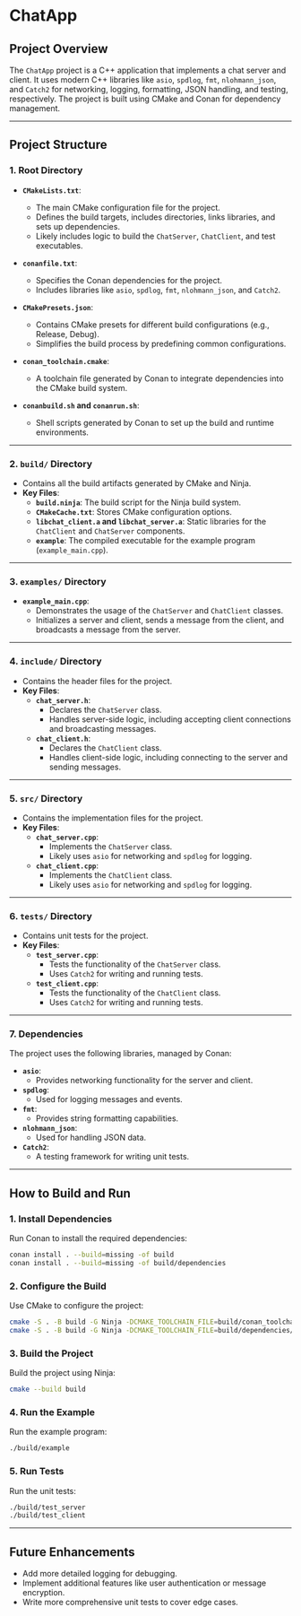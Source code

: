 # ChatApp

## Project Overview
The `ChatApp` project is a C++ application that implements a chat server and client. It uses modern C++ libraries like `asio`, `spdlog`, `fmt`, `nlohmann_json`, and `Catch2` for networking, logging, formatting, JSON handling, and testing, respectively. The project is built using CMake and Conan for dependency management.

---

## Project Structure

### **1. Root Directory**
- **`CMakeLists.txt`**: 
  - The main CMake configuration file for the project.
  - Defines the build targets, includes directories, links libraries, and sets up dependencies.
  - Likely includes logic to build the `ChatServer`, `ChatClient`, and test executables.

- **`conanfile.txt`**:
  - Specifies the Conan dependencies for the project.
  - Includes libraries like `asio`, `spdlog`, `fmt`, `nlohmann_json`, and `Catch2`.

- **`CMakePresets.json`**:
  - Contains CMake presets for different build configurations (e.g., Release, Debug).
  - Simplifies the build process by predefining common configurations.

- **`conan_toolchain.cmake`**:
  - A toolchain file generated by Conan to integrate dependencies into the CMake build system.

- **`conanbuild.sh` and `conanrun.sh`**:
  - Shell scripts generated by Conan to set up the build and runtime environments.

---

### **2. `build/` Directory**
- Contains all the build artifacts generated by CMake and Ninja.
- **Key Files**:
  - **`build.ninja`**: The build script for the Ninja build system.
  - **`CMakeCache.txt`**: Stores CMake configuration options.
  - **`libchat_client.a` and `libchat_server.a`**: Static libraries for the `ChatClient` and `ChatServer` components.
  - **`example`**: The compiled executable for the example program (`example_main.cpp`).

---

### **3. `examples/` Directory**
- **`example_main.cpp`**:
  - Demonstrates the usage of the `ChatServer` and `ChatClient` classes.
  - Initializes a server and client, sends a message from the client, and broadcasts a message from the server.

---

### **4. `include/` Directory**
- Contains the header files for the project.
- **Key Files**:
  - **`chat_server.h`**:
    - Declares the `ChatServer` class.
    - Handles server-side logic, including accepting client connections and broadcasting messages.
  - **`chat_client.h`**:
    - Declares the `ChatClient` class.
    - Handles client-side logic, including connecting to the server and sending messages.

---

### **5. `src/` Directory**
- Contains the implementation files for the project.
- **Key Files**:
  - **`chat_server.cpp`**:
    - Implements the `ChatServer` class.
    - Likely uses `asio` for networking and `spdlog` for logging.
  - **`chat_client.cpp`**:
    - Implements the `ChatClient` class.
    - Likely uses `asio` for networking and `spdlog` for logging.

---

### **6. `tests/` Directory**
- Contains unit tests for the project.
- **Key Files**:
  - **`test_server.cpp`**:
    - Tests the functionality of the `ChatServer` class.
    - Uses `Catch2` for writing and running tests.
  - **`test_client.cpp`**:
    - Tests the functionality of the `ChatClient` class.
    - Uses `Catch2` for writing and running tests.

---

### **7. Dependencies**
The project uses the following libraries, managed by Conan:
- **`asio`**:
  - Provides networking functionality for the server and client.
- **`spdlog`**:
  - Used for logging messages and events.
- **`fmt`**:
  - Provides string formatting capabilities.
- **`nlohmann_json`**:
  - Used for handling JSON data.
- **`Catch2`**:
  - A testing framework for writing unit tests.

---

## How to Build and Run

### **1. Install Dependencies**
Run Conan to install the required dependencies:
```bash
conan install . --build=missing -of build
conan install . --build=missing -of build/dependencies
```

### **2. Configure the Build**
Use CMake to configure the project:
```bash
cmake -S . -B build -G Ninja -DCMAKE_TOOLCHAIN_FILE=build/conan_toolchain.cmake -DCMAKE_BUILD_TYPE=Release
cmake -S . -B build -G Ninja -DCMAKE_TOOLCHAIN_FILE=build/dependencies/conan_toolchain.cmake -DCMAKE_BUILD_TYPE=Release
```

### **3. Build the Project**
Build the project using Ninja:
```bash
cmake --build build
```

### **4. Run the Example**
Run the example program:
```bash
./build/example
```

### **5. Run Tests**
Run the unit tests:
```bash
./build/test_server
./build/test_client
```

---

## Future Enhancements
- Add more detailed logging for debugging.
- Implement additional features like user authentication or message encryption.
- Write more comprehensive unit tests to cover edge cases.
